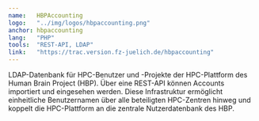 ```yaml
---
name:   HBPAccounting
logo:   "../img/logos/hbpaccounting.png"
anchor: hbpaccounting
lang:   "PHP"
tools:  "REST-API, LDAP"
link:   "https://trac.version.fz-juelich.de/hbpaccounting"
---
```

LDAP-Datenbank für HPC-Benutzer und -Projekte der HPC-Plattform des Human Brain Project (HBP). 
Über eine REST-API können Accounts importiert und eingesehen werden. Diese Infrastruktur ermöglicht
einheitliche Benutzernamen über alle beteiligten HPC-Zentren hinweg und koppelt die HPC-Plattform 
an die zentrale Nutzerdatenbank des HBP.